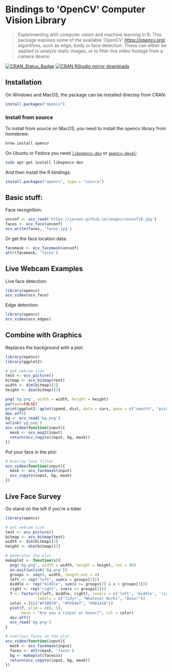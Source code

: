 # Bindings to 'OpenCV' Computer Vision Library

> Experimenting with computer vision and machine learning in R. This 
  package exposes some of the available 'OpenCV' <https://opencv.org/> algorithms,
  such as edge, body or face detection. These can either be applied to analyze 
  static images, or to filter live video footage from a camera device.

[![CRAN_Status_Badge](http://www.r-pkg.org/badges/version/opencv)](http://cran.r-project.org/package=opencv)
[![CRAN RStudio mirror downloads](http://cranlogs.r-pkg.org/badges/opencv)](http://cran.r-project.org/web/packages/opencv/index.html)


## Installation

On Windows and MacOS, the package can be installed directoy from CRAN:

```r
install.packages("opencv")
```

### Install from source

To install from source on MacOS, you need to install the opencv library from homebrew:

```sh
brew install opencv
```

On Ubuntu or Fedora you need [`libopencv-dev`](https://packages.debian.org/testing/libopencv-dev) or [`opencv-devel`](https://src.fedoraproject.org/rpms/opencv):

```sh
sudo apt-get install libopencv-dev
```

And then install the R bindings:

```r
install.packages("opencv", type = "source")
```

## Basic stuff:

Face recognition:

```r
unconf <- ocv_read('https://jeroen.github.io/images/unconf18.jpg')
faces <- ocv_face(unconf)
ocv_write(faces, 'faces.jpg')
```

Or get the face location data:

```r
facemask <- ocv_facemask(unconf)
attr(facemask, 'faces')
```

## Live Webcam Examples

Live face detection:

```r
library(opencv)
ocv_video(ocv_face)
```

Edge detection:

```r
library(opencv)
ocv_video(ocv_edges)
```

## Combine with Graphics

Replaces the background with a plot:

```r
library(opencv)
library(ggplot2)

# get webcam size
test <- ocv_picture()
bitmap <- ocv_bitmap(test)
width <- dim(bitmap)[2]
height <- dim(bitmap)[3]

png('bg.png', width = width, height = height)
par(ask=FALSE)
print(ggplot2::qplot(speed, dist, data = cars, geom = c("smooth", "point")))
dev.off()
bg <- ocv_read('bg.png')
unlink('pg.png')
ocv_video(function(input){
  mask <- ocv_mog2(input)
  return(ocv_copyto(input, bg, mask))
})
```

Put your face in the plot:

```r
# Overlay face filter
ocv_video(function(input){
  mask <- ocv_facemask(input)
  ocv_copyto(input, bg, mask)
})
```

## Live Face Survey

Go stand on the left if you're a tidier

```r
library(opencv)

# get webcam size
test <- ocv_picture()
bitmap <- ocv_bitmap(test)
width <- dim(bitmap)[2]
height <- dim(bitmap)[3]

# generates the plot
makeplot <- function(x){
  png('bg.png', width = width, height = height, res = 96)
  on.exit(unlink('bg.png'))
  groups <- seq(0, width, length.out = 4)
  left <- rep("left", sum(x < groups[2]))
  middle <- rep("middle", sum(x >= groups[2] & x < groups[3]))
  right <- rep("right", sum(x >= groups[3]))
  f <- factor(c(left, middle, right), levels = c('left', 'middle', 'right'),
              labels = c("Tidy!", "Whatever Works", "Base!"))
  color = I(c("#F1BB7B", "#FD6467", "#5B1A18"))
  plot(f, ylim = c(0, 5),
       main = "Are you a tidyer or baser?", col = color)
  dev.off()
  ocv_read('bg.png')
}

# overlays faces on the plot
ocv_video(function(input){
  mask <- ocv_facemask(input)
  faces <- attr(mask, 'faces')
  bg <- makeplot(faces$x)
  return(ocv_copyto(input, bg, mask))
})
```
